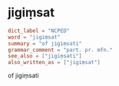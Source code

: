 # jigiṃsat

``` toml
dict_label = "NCPED"
word = "jigiṃsat"
summary = "of jigiṃsati"
grammar_comment = "part. pr. mfn."
see_also = ["jigiṃsati"]
also_written_as = ["jigiṃsat"]
```

of jigiṃsati

